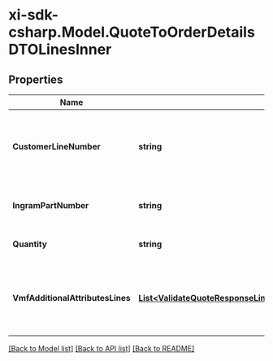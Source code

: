 # xi-sdk-csharp.Model.QuoteToOrderDetailsDTOLinesInner

## Properties

Name | Type | Description | Notes
------------ | ------------- | ------------- | -------------
**CustomerLineNumber** | **string** | The reseller&#39;s line item number for reference in their system. | [optional] 
**IngramPartNumber** | **string** | Unique IngramMicro part number. | [optional] 
**Quantity** | **string** | The quantity of the line item. | [optional] 
**VmfAdditionalAttributesLines** | [**List&lt;ValidateQuoteResponseLinesInnerVmfAdditionalAttributesLinesInner&gt;**](ValidateQuoteResponseLinesInnerVmfAdditionalAttributesLinesInner.md) | The object containing the list of fields required at a line level by the vendor. | [optional] 

[[Back to Model list]](../README.md#documentation-for-models) [[Back to API list]](../README.md#documentation-for-api-endpoints) [[Back to README]](../README.md)

